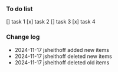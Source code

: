 











### To do list

[] task 1 
[x] task 2 
[] task 3 
[x] task 4 



### Change log

- 2024-11-17 jsheithoff added new items
- 2024-11-17 jsheithoff deleted new items
- 2024-11-17 jsheithoff deleted old items
